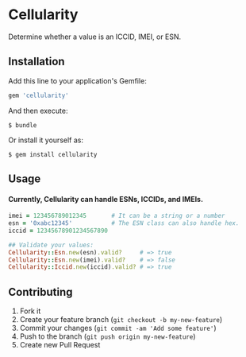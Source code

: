 # Cellularity 

Determine whether a value is an ICCID, IMEI, or ESN.

## Installation

Add this line to your application's Gemfile:

```ruby
gem 'cellularity'
```

And then execute:

    $ bundle

Or install it yourself as:

    $ gem install cellularity

## Usage

#### Currently, Cellularity can handle ESNs, ICCIDs, and IMEIs.

```ruby
imei = 123456789012345       # It can be a string or a number
esn = '0xabc12345'           # The ESN class can also handle hex.
iccid = 12345678901234567890

## Validate your values:
Cellularity::Esn.new(esn).valid?     # => true
Cellularity::Esn.new(imei).valid?    # => false
Cellularity::Iccid.new(iccid).valid? # => true
```

## Contributing

1. Fork it
2. Create your feature branch (`git checkout -b my-new-feature`)
3. Commit your changes (`git commit -am 'Add some feature'`)
4. Push to the branch (`git push origin my-new-feature`)
5. Create new Pull Request
